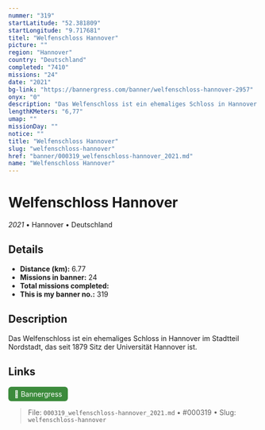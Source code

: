 ```yaml
---
nummer: "319"
startLatitude: "52.381809"
startLongitude: "9.717681"
titel: "Welfenschloss Hannover"
picture: ""
region: "Hannover"
country: "Deutschland"
completed: "7410"
missions: "24"
date: "2021"
bg-link: "https://bannergress.com/banner/welfenschloss-hannover-2957"
onyx: "0"
description: "Das Welfenschloss ist ein ehemaliges Schloss in Hannover im Stadtteil Nordstadt, das seit 1879 Sitz der Universität Hannover ist."
lengthKMeters: "6,77"
umap: ""
missionDay: ""
notice: ""
title: "Welfenschloss Hannover"
slug: "welfenschloss-hannover"
href: "banner/000319_welfenschloss-hannover_2021.md"
name: "Welfenschloss Hannover"
---
```

# Welfenschloss Hannover

*2021* • Hannover • Deutschland





## Details
- **Distance (km):** 6.77
- **Missions in banner:** 24
- **Total missions completed:** 
- **This is my banner no.:** 319



## Description
Das Welfenschloss ist ein ehemaliges Schloss in Hannover im Stadtteil Nordstadt, das seit 1879 Sitz der Universität Hannover ist.



## Links
<a href="https://bannergress.com/banner/welfenschloss-hannover-2957" target="_blank" style="display:inline-block;margin-right:8px;padding:6px 12px;background:#3c8b3c;color:#fff;text-decoration:none;border-radius:6px;">🔗 Bannergress</a>



> File: `000319_welfenschloss-hannover_2021.md` • #000319 • Slug: `welfenschloss-hannover`
